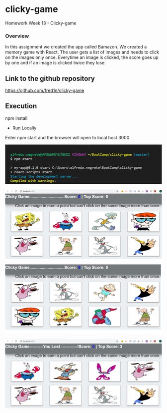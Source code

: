 # clicky-game 

Homework Week 13 - Clicky-game 

### Overview

In this assignment we created the app called Bamazon. We created a memory game with React.  The user gets a list of images and needs to click on the images only once. Everytime an image is clicked, the score goes up by one and if an image is clicked twice they lose.

## Link to the github repository
https://github.com/fred1n/clicky-game

## Execution

npm install 

* Run Locally

Enter npm start and the browser will open to local host 3000.

![Start Image](/images/start.png)

![Home Image](/images/main.png)

![Score Image](/images/score.png)

![Loss Image](/images/loss.png)

